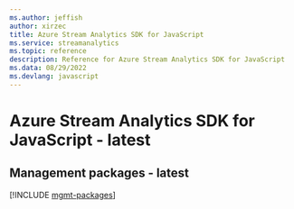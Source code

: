 ```yaml
---
ms.author: jeffish
author: xirzec
title: Azure Stream Analytics SDK for JavaScript
ms.service: streamanalytics
ms.topic: reference
description: Reference for Azure Stream Analytics SDK for JavaScript
ms.data: 08/29/2022
ms.devlang: javascript
---
```

# Azure Stream Analytics SDK for JavaScript - latest

## Management packages - latest
[!INCLUDE [mgmt-packages](stream-analytics-mgmt-index.md)]